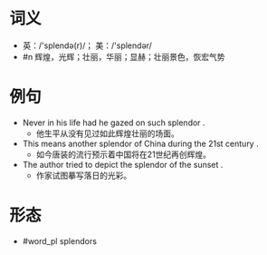 # 词义
- 英：/'splendə(r)/； 美：/'splendər/
- #n 辉煌，光辉；壮丽，华丽；显赫；壮丽景色，恢宏气势
# 例句
- Never in his life had he gazed on such splendor .
	- 他生平从没有见过如此辉煌壮丽的场面。
- This means another splendor of China during the 21st century .
	- 如今唐装的流行预示着中国将在21世纪再创辉煌。
- The author tried to depict the splendor of the sunset .
	- 作家试图摹写落日的光彩。
# 形态
- #word_pl splendors
